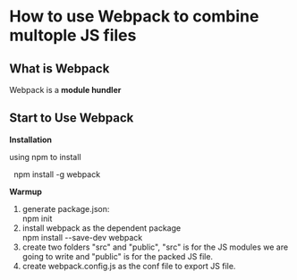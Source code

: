 <h1>How to use Webpack to combine multople JS files</h1>

<h2>What is Webpack</h2> 
<p>Webpack is a <b>module hundler</b>

<h2>Start to Use Webpack</h2>
<p><b>Installation</b>
<p>using npm to install
<p>&nbsp&nbspnpm install -g webpack

<p><b>Warmup</b>
<ol>
  <li>
    generate package.json:<br/>
    npm init
  </li>
  <li>
    install webpack as the dependent package<br/>
    npm install --save-dev webpack
  </li>
  <li>
    create two folders "src" and "public", "src" is for the JS modules we are going to write and "public" is for the packed JS file.
  </li>
  <li>
    create webpack.config.js as the conf file to export JS file.
  </li>
</ol>
